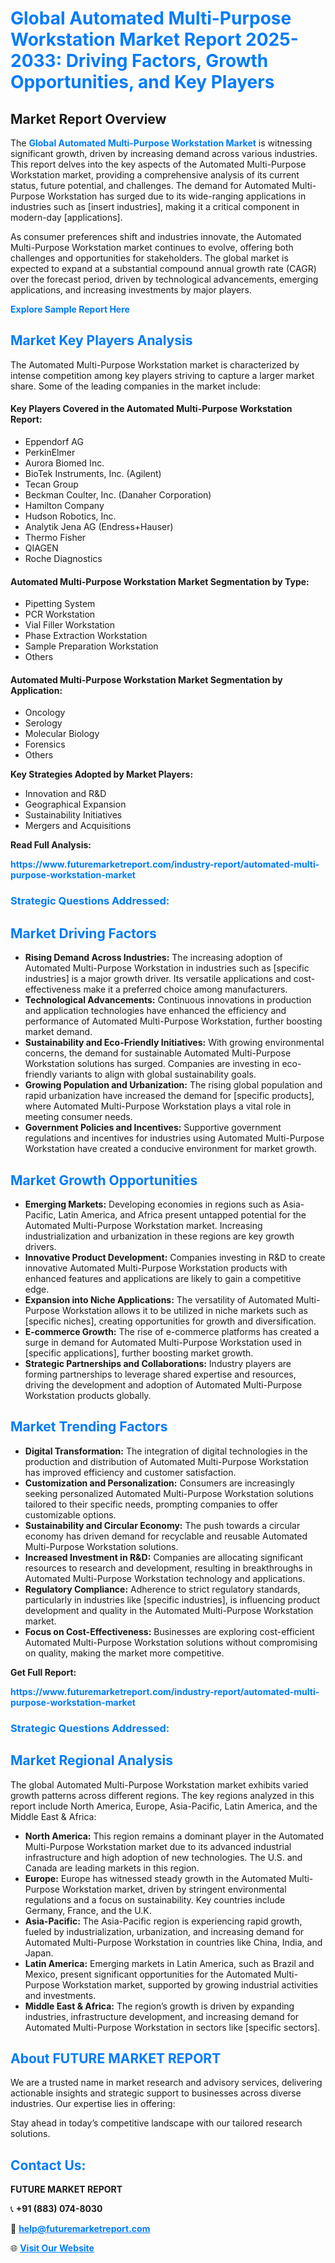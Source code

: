 <h1 style="color: #007BFF;">Global Automated Multi-Purpose Workstation Market Report 2025-2033: Driving Factors, Growth Opportunities, and Key Players</h1>

<section id="overview">
<h2>Market Report Overview</h2>
<p>The <a href="https://www.futuremarketreport.com/industry-report/automated-multi-purpose-workstation-market" style="color: #007BFF; text-decoration: none;"><strong>Global Automated Multi-Purpose Workstation Market</strong></a> is witnessing significant growth, driven by increasing demand across various industries. This report delves into the key aspects of the Automated Multi-Purpose Workstation market, providing a comprehensive analysis of its current status, future potential, and challenges. The demand for Automated Multi-Purpose Workstation has surged due to its wide-ranging applications in industries such as [insert industries], making it a critical component in modern-day [applications].</p>
<p>As consumer preferences shift and industries innovate, the Automated Multi-Purpose Workstation market continues to evolve, offering both challenges and opportunities for stakeholders. The global market is expected to expand at a substantial compound annual growth rate (CAGR) over the forecast period, driven by technological advancements, emerging applications, and increasing investments by major players.</p>
</section>

<section id="overview">
<p><a href="https://www.futuremarketreport.com/request-sample/reportId=64557" style="color: #007BFF; text-decoration: none;"><strong>Explore Sample Report Here</strong></a></p>
</section>

<section id="key-players">
<h2 style="color: #007BFF;">Market Key Players Analysis</h2>
<p>The Automated Multi-Purpose Workstation market is characterized by intense competition among key players striving to capture a larger market share. Some of the leading companies in the market include:</p>
<h4>Key Players Covered in the Automated Multi-Purpose Workstation Report:</h4>
<ul><li>Eppendorf AG</li><li>PerkinElmer</li><li>Aurora Biomed Inc.</li><li>BioTek Instruments, Inc. (Agilent)</li><li>Tecan Group</li><li>Beckman Coulter, Inc. (Danaher Corporation)</li><li>Hamilton Company</li><li>Hudson Robotics, Inc.</li><li>Analytik Jena AG (Endress+Hauser)</li><li>Thermo Fisher</li><li>QIAGEN</li><li>Roche Diagnostics</li></ul>
<h4>Automated Multi-Purpose Workstation Market Segmentation by Type:</h4>
<ul><li>Pipetting System</li><li>PCR Workstation</li><li>Vial Filler Workstation</li><li>Phase Extraction Workstation</li><li>Sample Preparation Workstation</li><li>Others</li></ul>

<h4>Automated Multi-Purpose Workstation Market Segmentation by Application:</h4>
<ul><li>Oncology</li><li>Serology</li><li>Molecular Biology</li><li>Forensics</li><li>Others</li></ul>
<p><strong>Key Strategies Adopted by Market Players:</strong></p>
<ul>
<li>Innovation and R&D</li>
<li>Geographical Expansion</li>
<li>Sustainability Initiatives</li>
<li>Mergers and Acquisitions</li>
</ul>
</section>

<section>
<p><strong>Read Full Analysis: </strong></p><a href="https://www.futuremarketreport.com/industry-report/automated-multi-purpose-workstation-market" style="color: #007BFF; text-decoration: none;"><strong>https://www.futuremarketreport.com/industry-report/automated-multi-purpose-workstation-market</strong></a>
<h3 style="color: #007BFF;">Strategic Questions Addressed:</h3>
</section>

<section id="driving-factors">
<h2 style="color: #007BFF;">Market Driving Factors</h2>
<ul>
<li><strong>Rising Demand Across Industries:</strong> The increasing adoption of Automated Multi-Purpose Workstation in industries such as [specific industries] is a major growth driver. Its versatile applications and cost-effectiveness make it a preferred choice among manufacturers.</li>
<li><strong>Technological Advancements:</strong> Continuous innovations in production and application technologies have enhanced the efficiency and performance of Automated Multi-Purpose Workstation, further boosting market demand.</li>
<li><strong>Sustainability and Eco-Friendly Initiatives:</strong> With growing environmental concerns, the demand for sustainable Automated Multi-Purpose Workstation solutions has surged. Companies are investing in eco-friendly variants to align with global sustainability goals.</li>
<li><strong>Growing Population and Urbanization:</strong> The rising global population and rapid urbanization have increased the demand for [specific products], where Automated Multi-Purpose Workstation plays a vital role in meeting consumer needs.</li>
<li><strong>Government Policies and Incentives:</strong> Supportive government regulations and incentives for industries using Automated Multi-Purpose Workstation have created a conducive environment for market growth.</li>
</ul>
</section>

<section id="growth-opportunities">
<h2 style="color: #007BFF;">Market Growth Opportunities</h2>
<ul>
<li><strong>Emerging Markets:</strong> Developing economies in regions such as Asia-Pacific, Latin America, and Africa present untapped potential for the Automated Multi-Purpose Workstation market. Increasing industrialization and urbanization in these regions are key growth drivers.</li>
<li><strong>Innovative Product Development:</strong> Companies investing in R&D to create innovative Automated Multi-Purpose Workstation products with enhanced features and applications are likely to gain a competitive edge.</li>
<li><strong>Expansion into Niche Applications:</strong> The versatility of Automated Multi-Purpose Workstation allows it to be utilized in niche markets such as [specific niches], creating opportunities for growth and diversification.</li>
<li><strong>E-commerce Growth:</strong> The rise of e-commerce platforms has created a surge in demand for Automated Multi-Purpose Workstation used in [specific applications], further boosting market growth.</li>
<li><strong>Strategic Partnerships and Collaborations:</strong> Industry players are forming partnerships to leverage shared expertise and resources, driving the development and adoption of Automated Multi-Purpose Workstation products globally.</li>
</ul>
</section>

<section id="trending-factors">
<h2 style="color: #007BFF;">Market Trending Factors</h2>
<ul>
<li><strong>Digital Transformation:</strong> The integration of digital technologies in the production and distribution of Automated Multi-Purpose Workstation has improved efficiency and customer satisfaction.</li>
<li><strong>Customization and Personalization:</strong> Consumers are increasingly seeking personalized Automated Multi-Purpose Workstation solutions tailored to their specific needs, prompting companies to offer customizable options.</li>
<li><strong>Sustainability and Circular Economy:</strong> The push towards a circular economy has driven demand for recyclable and reusable Automated Multi-Purpose Workstation solutions.</li>
<li><strong>Increased Investment in R&D:</strong> Companies are allocating significant resources to research and development, resulting in breakthroughs in Automated Multi-Purpose Workstation technology and applications.</li>
<li><strong>Regulatory Compliance:</strong> Adherence to strict regulatory standards, particularly in industries like [specific industries], is influencing product development and quality in the Automated Multi-Purpose Workstation market.</li>
<li><strong>Focus on Cost-Effectiveness:</strong> Businesses are exploring cost-efficient Automated Multi-Purpose Workstation solutions without compromising on quality, making the market more competitive.</li>
</ul>
</section>

<section>
<p><strong>Get Full Report: </strong></p><a href="https://www.futuremarketreport.com/industry-report/automated-multi-purpose-workstation-market" style="color: #007BFF; text-decoration: none;"><strong>https://www.futuremarketreport.com/industry-report/automated-multi-purpose-workstation-market</strong></a>
<h3 style="color: #007BFF;">Strategic Questions Addressed:</h3>
</section>


<section id="regional-analysis">
<h2 style="color: #007BFF;">Market Regional Analysis</h2>
<p>The global Automated Multi-Purpose Workstation market exhibits varied growth patterns across different regions. The key regions analyzed in this report include North America, Europe, Asia-Pacific, Latin America, and the Middle East & Africa:</p>
<ul>
<li><strong>North America:</strong> This region remains a dominant player in the Automated Multi-Purpose Workstation market due to its advanced industrial infrastructure and high adoption of new technologies. The U.S. and Canada are leading markets in this region.</li>
<li><strong>Europe:</strong> Europe has witnessed steady growth in the Automated Multi-Purpose Workstation market, driven by stringent environmental regulations and a focus on sustainability. Key countries include Germany, France, and the U.K.</li>
<li><strong>Asia-Pacific:</strong> The Asia-Pacific region is experiencing rapid growth, fueled by industrialization, urbanization, and increasing demand for Automated Multi-Purpose Workstation in countries like China, India, and Japan.</li>
<li><strong>Latin America:</strong> Emerging markets in Latin America, such as Brazil and Mexico, present significant opportunities for the Automated Multi-Purpose Workstation market, supported by growing industrial activities and investments.</li>
<li><strong>Middle East & Africa:</strong> The region’s growth is driven by expanding industries, infrastructure development, and increasing demand for Automated Multi-Purpose Workstation in sectors like [specific sectors].</li>
</ul>
</section>

<footer>
<h2 style="color: #007BFF;">About FUTURE MARKET REPORT</h2>
<p>We are a trusted name in market research and advisory services, delivering actionable insights and strategic support to businesses across diverse industries. Our expertise lies in offering:</p>

<p>Stay ahead in today’s competitive landscape with our tailored research solutions.</p>

<h2 style="color: #007BFF;">Contact Us:</h2>
<p><strong>FUTURE MARKET REPORT</strong></p>
<p>📞 <strong>+91 (883) 074-8030</strong></p>
<p>📧 <strong><a href="mailto:help@futuremarketreport.com" style="color: #007BFF;">help@futuremarketreport.com</a></strong></p>
<p>🌐 <strong><a href="https://www.futuremarketreport.com/" style="color: #007BFF;">Visit Our Website</a></strong></p>
</footer>